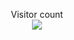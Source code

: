 
<p align="center"> 
  Visitor count<br>
  <img src="https://profile-counter.glitch.me/meerzulee/count.svg" />
</p>
